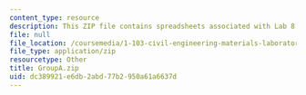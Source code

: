 ```yaml
---
content_type: resource
description: This ZIP file contains spreadsheets associated with Lab 8.
file: null
file_location: /coursemedia/1-103-civil-engineering-materials-laboratory-spring-2004/dc389921e6db2abd77b2950a61a6637d_GroupA.zip
file_type: application/zip
resourcetype: Other
title: GroupA.zip
uid: dc389921-e6db-2abd-77b2-950a61a6637d
---
```

